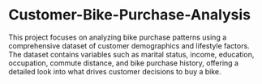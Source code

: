 # Customer-Bike-Purchase-Analysis
This project focuses on analyzing bike purchase patterns using a comprehensive dataset of customer demographics and lifestyle factors. The dataset contains variables such as marital status, income, education, occupation, commute distance, and bike purchase history, offering a detailed look into what drives customer decisions to buy a bike.
